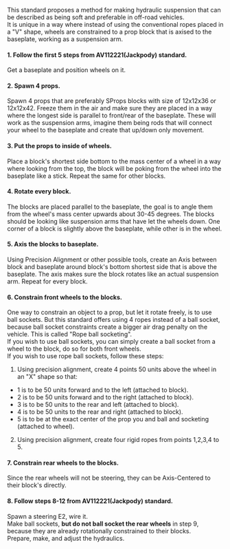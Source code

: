 This standard proposes a method for making hydraulic suspension that can be described as being soft and preferable in off-road vehicles.<br>
It is unique in a way where instead of using the conventional ropes placed in a "V" shape, 
wheels are constrained to a prop block that is axised to the baseplate, working as a suspension arm.<br>

#### 1. Follow the first 5 steps from AV112221(Jackpody) standard.
Get a baseplate and position wheels on it.

#### 2. Spawn 4 props.
Spawn 4 props that are preferably SProps blocks with size of 12x12x36 or 12x12x42.
Freeze them in the air and make sure they are placed in a way where the longest side is parallel to front/rear of the baseplate.
These will work as the suspension arms, imagine them being rods that will connect your wheel to the baseplate and create that up/down only movement.

#### 3. Put the props to inside of wheels.
Place a block's shortest side bottom to the mass center of a wheel in a way where looking from the top,
the block will be poking from the wheel into the baseplate like a stick. Repeat the same for other blocks.

#### 4. Rotate every block.
The blocks are placed parallel to the baseplate, the goal is to angle them from the wheel's mass center upwards about 30-45 degrees.
The blocks should be looking like suspension arms that have let the wheels down. One corner of a block is slightly above the baseplate, while other is in the wheel.

#### 5. Axis the blocks to baseplate.
Using Precision Alignment or other possible tools, create an Axis between block and baseplate around block's bottom shortest side that is above the baseplate.
The axis makes sure the block rotates like an actual suspension arm. Repeat for every block.

#### 6. Constrain front wheels to the blocks.
One way to constrain an object to a prop, but let it rotate freely, is to use ball sockets. But this standard offers using 4 ropes instead of a ball socket,
because ball socket constraints create a bigger air drag penalty on the vehicle. This is called "Rope ball socketing".<br>
If you wish to use ball sockets, you can simply create a ball socket from a wheel to the block, do so for both front wheels.<br>
If you wish to use rope ball sockets, follow these steps:<br>
1. Using precision alignment, create 4 points 50 units above the wheel in an "X" shape so that:
- 1 is to be 50 units forward and to the left (attached to block).
- 2 is to be 50 units forward and to the right (attached to block).
- 3 is to be 50 units to the rear and left (attached to block).
- 4 is to be 50 units to the rear and right (attached to block).
- 5 is to be at the exact center of the prop you and ball and socketing (attached to wheel).
2. Using precision alignment, create four rigid ropes from points 1,2,3,4 to 5.

#### 7. Constrain rear wheels to the blocks.
Since the rear wheels will not be steering, they can be Axis-Centered to their block's directly.

#### 8. Follow steps 8-12 from AV112221(Jackpody) standard.
Spawn a steering E2, wire it.<br>
Make ball sockets, <b>but do not ball socket the rear wheels</b> in step 9, because they are already rotationally constrained to their blocks.<br>
Prepare, make, and adjust the hydraulics.


